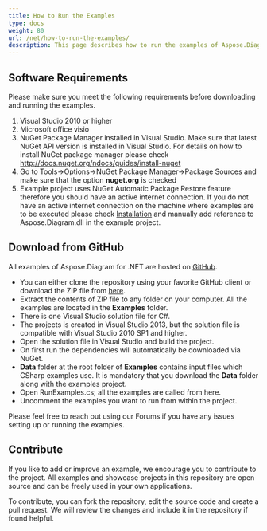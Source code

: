 ```yaml
---
title: How to Run the Examples
type: docs
weight: 80
url: /net/how-to-run-the-examples/
description: This page describes how to run the examples of Aspose.Diagram library.
---
```


## **Software Requirements**
Please make sure you meet the following requirements before downloading and running the examples.

1. Visual Studio 2010 or higher
1. Microsoft office visio
1. NuGet Package Manager installed in Visual Studio. Make sure that latest NuGet API version is installed in Visual Studio. For details on how to install NuGet package manager please check <http://docs.nuget.org/ndocs/guides/install-nuget>
1. Go to Tools->Options->NuGet Package Manager->Package Sources and make sure that the option **nuget.org** is checked
1. Example project uses NuGet Automatic Package Restore feature therefore you should have an active internet connection. If you do not have an active internet connection on the machine where examples are to be executed please check [Installation](/diagram/net/installation/) and manually add reference to Aspose.Diagram.dll in the example project.
## **Download from GitHub**
All examples of Aspose.Diagram for .NET are hosted on [GitHub](https://github.com/aspose-diagram/Aspose.Diagram-for-.NET).

- You can either clone the repository using your favorite GitHub client or download the ZIP file from [here](https://github.com/aspose-diagram/Aspose.Diagram-for-.NET/archive/master.zip).
- Extract the contents of ZIP file to any folder on your computer. All the examples are located in the **Examples** folder.
- There is one Visual Studio solution file for C#.
- The projects is created in Visual Studio 2013, but the solution file is compatible with Visual Studio 2010 SP1 and higher.
- Open the solution file in Visual Studio and build the project.
- On first run the dependencies will automatically be downloaded via NuGet.
- **Data** folder at the root folder of **Examples** contains input files which CSharp examples use. It is mandatory that you download the **Data** folder along with the examples project.
- Open RunExamples.cs; all the examples are called from here.
- Uncomment the examples you want to run from within the project.

Please feel free to reach out using our Forums if you have any issues setting up or running the examples.
## **Contribute**
If you like to add or improve an example, we encourage you to contribute to the project. All examples and showcase projects in this repository are open source and can be freely used in your own applications.

To contribute, you can fork the repository, edit the source code and create a pull request. We will review the changes and include it in the repository if found helpful.
